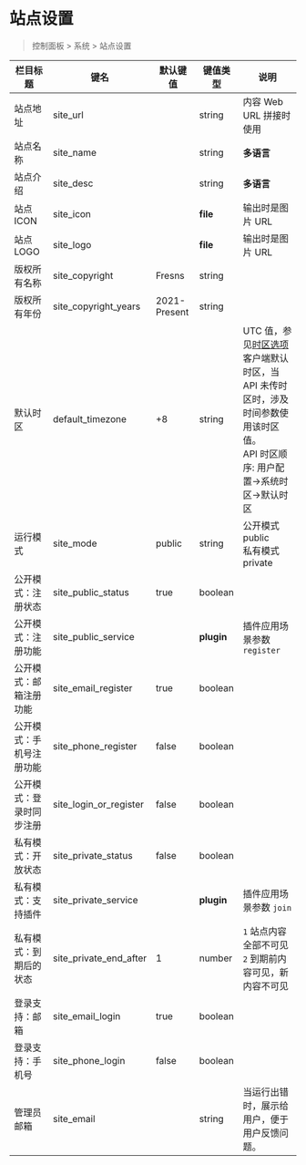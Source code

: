 # 站点设置

> 控制面板 > 系统 > 站点设置

| 栏目标题 | 键名 | 默认键值 | 键值类型 | 说明 |
| --- | --- | --- | --- | --- |
| 站点地址 | site_url |  | string | 内容 Web URL 拼接时使用 |
| 站点名称 | site_name |  | string | **多语言** |
| 站点介绍 | site_desc |  | string | **多语言** |
| 站点 ICON | site_icon |  | **file** | 输出时是图片 URL |
| 站点 LOGO | site_logo |  | **file** | 输出时是图片 URL |
| 版权所有名称 | site_copyright | Fresns | string |  |
| 版权所有年份 | site_copyright_years | 2021-Present | string |  |
| 默认时区 | default_timezone | +8 | string | UTC 值，参见[时区选项](../dictionary/utc.md)<br>客户端默认时区，当 API 未传时区时，涉及时间参数使用该时区值。<br>API 时区顺序: 用户配置->系统时区->默认时区 |
| 运行模式 | site_mode | public | string | 公开模式 public<br>私有模式 private |
| 公开模式：注册状态 | site_public_status | true | boolean |  |
| 公开模式：注册功能 | site_public_service |  | **plugin** | 插件应用场景参数 `register` |
| 公开模式：邮箱注册功能 | site_email_register | true | boolean |  |
| 公开模式：手机号注册功能 | site_phone_register | false | boolean |  |
| 公开模式：登录时同步注册 | site_login_or_register | false | boolean |  |
| 私有模式：开放状态 | site_private_status | false | boolean |  |
| 私有模式：支持插件 | site_private_service |  | **plugin** | 插件应用场景参数 `join` |
| 私有模式：到期后的状态 | site_private_end_after | 1 | number | `1` 站点内容全部不可见<br>`2` 到期前内容可见，新内容不可见 |
| 登录支持：邮箱 | site_email_login | true | boolean |  |
| 登录支持：手机号 | site_phone_login | false | boolean |  |
| 管理员邮箱 | site_email |  | string | 当运行出错时，展示给用户，便于用户反馈问题。 |
